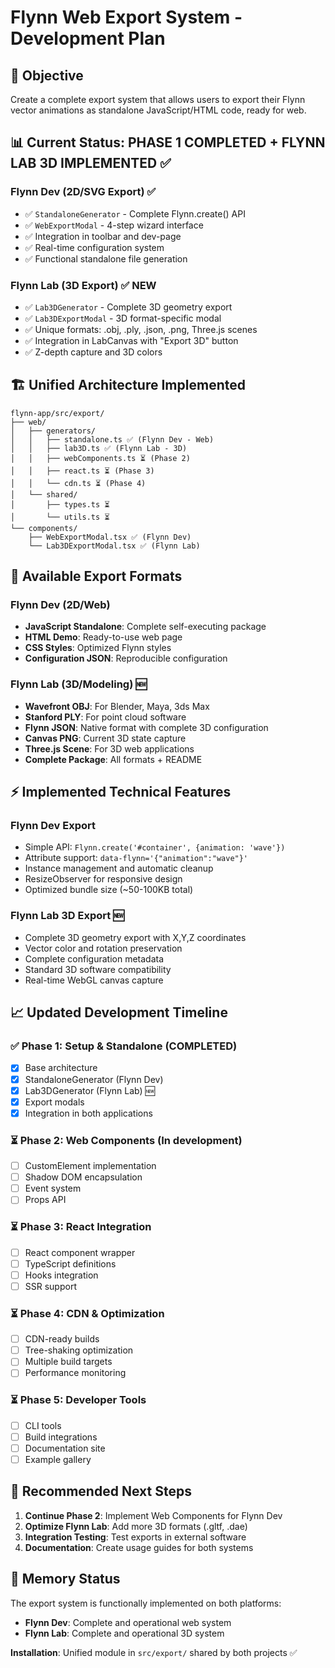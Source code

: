 # Flynn Web Export System - Development Plan

## 🎯 Objective
Create a complete export system that allows users to export their Flynn vector animations as standalone JavaScript/HTML code, ready for web.

## 📊 Current Status: **PHASE 1 COMPLETED + FLYNN LAB 3D IMPLEMENTED** ✅

### **Flynn Dev (2D/SVG Export)** ✅
- ✅ `StandaloneGenerator` - Complete Flynn.create() API
- ✅ `WebExportModal` - 4-step wizard interface
- ✅ Integration in toolbar and dev-page
- ✅ Real-time configuration system
- ✅ Functional standalone file generation

### **Flynn Lab (3D Export)** ✅ **NEW**
- ✅ `Lab3DGenerator` - Complete 3D geometry export
- ✅ `Lab3DExportModal` - 3D format-specific modal
- ✅ Unique formats: .obj, .ply, .json, .png, Three.js scenes
- ✅ Integration in LabCanvas with "Export 3D" button
- ✅ Z-depth capture and 3D colors

## 🏗️ Unified Architecture Implemented

```
flynn-app/src/export/
├── web/
│   ├── generators/
│   │   ├── standalone.ts ✅ (Flynn Dev - Web)
│   │   ├── lab3D.ts ✅ (Flynn Lab - 3D) 
│   │   ├── webComponents.ts ⏳ (Phase 2)
│   │   ├── react.ts ⏳ (Phase 3)
│   │   └── cdn.ts ⏳ (Phase 4)
│   └── shared/
│       ├── types.ts ⏳
│       └── utils.ts ⏳
└── components/
    ├── WebExportModal.tsx ✅ (Flynn Dev)
    └── Lab3DExportModal.tsx ✅ (Flynn Lab)
```

## 🎨 Available Export Formats

### **Flynn Dev (2D/Web)**
- **JavaScript Standalone**: Complete self-executing package
- **HTML Demo**: Ready-to-use web page
- **CSS Styles**: Optimized Flynn styles
- **Configuration JSON**: Reproducible configuration

### **Flynn Lab (3D/Modeling)** 🆕
- **Wavefront OBJ**: For Blender, Maya, 3ds Max
- **Stanford PLY**: For point cloud software
- **Flynn JSON**: Native format with complete 3D configuration
- **Canvas PNG**: Current 3D state capture
- **Three.js Scene**: For 3D web applications
- **Complete Package**: All formats + README

## ⚡ Implemented Technical Features

### Flynn Dev Export
- Simple API: `Flynn.create('#container', {animation: 'wave'})`
- Attribute support: `data-flynn='{"animation":"wave"}'`
- Instance management and automatic cleanup
- ResizeObserver for responsive design
- Optimized bundle size (~50-100KB total)

### Flynn Lab 3D Export 🆕
- Complete 3D geometry export with X,Y,Z coordinates
- Vector color and rotation preservation
- Complete configuration metadata
- Standard 3D software compatibility
- Real-time WebGL canvas capture

## 📈 Updated Development Timeline

### ✅ **Phase 1**: Setup & Standalone (COMPLETED)
- [x] Base architecture
- [x] StandaloneGenerator (Flynn Dev)
- [x] Lab3DGenerator (Flynn Lab) 🆕
- [x] Export modals
- [x] Integration in both applications

### ⏳ **Phase 2**: Web Components (In development)
- [ ] CustomElement implementation
- [ ] Shadow DOM encapsulation  
- [ ] Event system
- [ ] Props API

### ⏳ **Phase 3**: React Integration
- [ ] React component wrapper
- [ ] TypeScript definitions
- [ ] Hooks integration
- [ ] SSR support

### ⏳ **Phase 4**: CDN & Optimization
- [ ] CDN-ready builds
- [ ] Tree-shaking optimization
- [ ] Multiple build targets
- [ ] Performance monitoring

### ⏳ **Phase 5**: Developer Tools
- [ ] CLI tools
- [ ] Build integrations
- [ ] Documentation site
- [ ] Example gallery

## 🎯 Recommended Next Steps

1. **Continue Phase 2**: Implement Web Components for Flynn Dev
2. **Optimize Flynn Lab**: Add more 3D formats (.gltf, .dae)
3. **Integration Testing**: Test exports in external software
4. **Documentation**: Create usage guides for both systems

## 💫 Memory Status

The export system is functionally implemented on both platforms:
- **Flynn Dev**: Complete and operational web system
- **Flynn Lab**: Complete and operational 3D system

**Installation**: Unified module in `src/export/` shared by both projects ✅ 